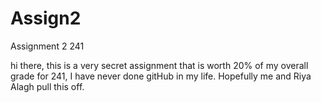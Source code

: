 # Assign2
Assignment 2 241



hi there, this is a very secret assignment that is worth 20% of my overall grade for 241, I have never done gitHub in my life. Hopefully me and Riya Alagh pull this off.
